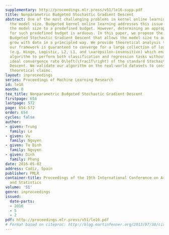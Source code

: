 ```yaml
---
supplementary: http://proceedings.mlr.press/v51/le16-supp.pdf
title: Nonparametric Budgeted Stochastic Gradient Descent
abstract: One of the most challenging problems in kernel online learning is to bound
  the model size. Budgeted kernel online learning addresses this issue by bounding
  the model size to a predefined budget. However, determining an appropriate value
  for such predefined budget is arduous. In this paper, we propose the Nonparametric
  Budgeted Stochastic Gradient Descent that allows the model size to automatically
  grow with data in a principled way. We provide theoretical analysis to show that
  our framework is guaranteed to converge for a large collection of loss functions
  (e.g. Hinge, Logistic, L2, L1, and \varepsilon-insensitive) which enables the proposed
  algorithm to perform both classification and regression tasks without hurting the
  ideal convergence rate O\left(\frac1T\right) of the standard Stochastic Gradient
  Descent. We validate our algorithm on the real-world datasets to consolidate the
  theoretical claims.
layout: inproceedings
series: Proceedings of Machine Learning Research
id: le16
month: 0
tex_title: Nonparametric Budgeted Stochastic Gradient Descent
firstpage: 654
lastpage: 572
page: 654-572
order: 654
cycles: false
author:
- given: Trung
  family: Le
- given: Vu
  family: Nguyen
- given: Tu Dinh
  family: Nguyen
- given: Dinh
  family: Phung
date: 2016-05-02
address: Cadiz, Spain
publisher: PMLR
container-title: Proceedings of the 19th International Conference on Artificial Intelligence
  and Statistics
volume: '51'
genre: inproceedings
issued:
  date-parts:
  - 2016
  - 5
  - 2
pdf: http://proceedings.mlr.press/v51/le16.pdf
# Format based on citeproc: http://blog.martinfenner.org/2013/07/30/citeproc-yaml-for-bibliographies/
---
```

